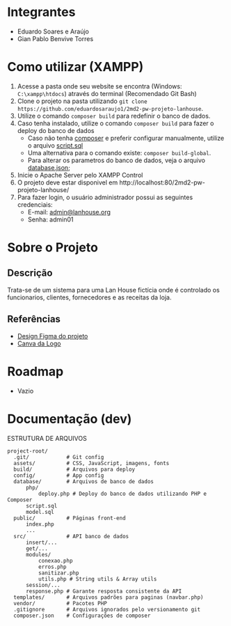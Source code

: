 # Integrantes

-   Eduardo Soares e Araújo
-   Gian Pablo Benvive Torres

# Como utilizar (XAMPP)

1.  Acesse a pasta onde seu website se encontra (Windows: `C:\xampp\htdocs`) através do terminal (Recomendado Git Bash)
2.  Clone o projeto na pasta utilizando `git clone https://github.com/eduardosaraujo1/2md2-pw-projeto-lanhouse`.
3.  Utilize o comando `composer build` para redefinir o banco de dados.
4.  Caso tenha instalado, utilize o comando `composer build` para fazer o deploy do banco de dados
    -   Caso não tenha [composer](https://getcomposer.org/) e preferir configurar manualmente, utilize o arquivo [script.sql](database/script.sql)
    -   Uma alternativa para o comando existe: `composer build-global`.
    -   Para alterar os parametros do banco de dados, veja o arquivo [database.json](./config/database.json);
5.  Inicie o Apache Server pelo XAMPP Control
6.  O projeto deve estar disponivel em http://localhost:80/2md2-pw-projeto-lanhouse/
7.  Para fazer login, o usuário administrador possui as seguintes credenciais:
    -   E-mail: admin@lanhouse.org
    -   Senha: admin01

# Sobre o Projeto

## Descrição

Trata-se de um sistema para uma Lan House fictícia onde é controlado os funcionarios, clientes, fornecedores e as receitas da loja.

## Referências

-   [Design Figma do projeto](https://www.figma.com/design/PGKnYiHtQ5wEX7GWklSsVg/Projeto-LanHouse?node-id=0-1&t=JGkDWUHh2upO3IXY-1)
-   [Canva da Logo](https://www.canva.com/design/DAGL5--3MWw/aEQKmSfDH_Kinom0rT7OPQ/edit)

# Roadmap

-   Vazio

# Documentação (dev)

ESTRUTURA DE ARQUIVOS

```
project-root/
  .git/            # Git config
  assets/          # CSS, JavaScript, imagens, fonts
  build/           # Arquivos para deploy
  config/          # App config
  database/        # Arquivos de banco de dados
      php/
          deploy.php # Deploy do banco de dados utilizando PHP e Composer
      script.sql
      model.sql
  public/          # Páginas front-end
      index.php
      ...
  src/             # API banco de dados
      insert/...
      get/...
      modules/
          conexao.php
          erros.php
          sanitizar.php
          utils.php # String utils & Array utils
      session/...
      response.php # Garante resposta consistente da API
  templates/       # Arquivos padrões para paginas (navbar.php)
  vendor/          # Pacotes PHP
  .gitignore       # Arquivos ignorados pelo versionamento git
  composer.json    # Configurações de composer
```
